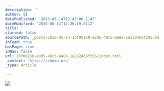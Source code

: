 ```yaml
---
description: ''
author: []
datePublished: '2016-05-14T12:45:06.114Z'
dateModified: '2016-05-14T12:26:19.011Z'
title: ''
starred: false
sourcePath: _posts/2016-05-14-16f00160-e8d5-48c5-aa8e-1e232466f296.md
inFeed: true
hasPage: true
inNav: false
url: 16f00160-e8d5-48c5-aa8e-1e232466f296/index.html
_context: 'http://schema.org'
_type: Article

---
```

![](https://the-grid-user-content.s3-us-west-2.amazonaws.com/e249fcb7-57c7-4c86-9d67-f27e9fec383a.jpg)